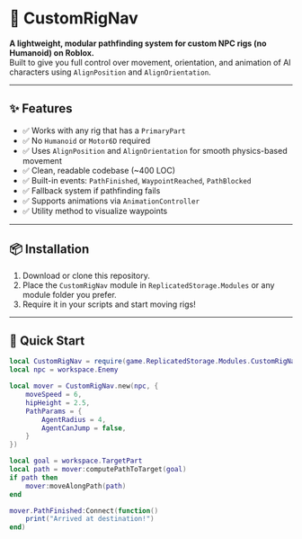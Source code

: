 # 🧭 CustomRigNav

**A lightweight, modular pathfinding system for custom NPC rigs (no Humanoid) on Roblox.**  
Built to give you full control over movement, orientation, and animation of AI characters using `AlignPosition` and `AlignOrientation`.

---

## ✨ Features

- ✅ Works with any rig that has a `PrimaryPart`
- ✅ No `Humanoid` or `Motor6D` required
- ✅ Uses `AlignPosition` and `AlignOrientation` for smooth physics-based movement
- ✅ Clean, readable codebase (~400 LOC)
- ✅ Built-in events: `PathFinished`, `WaypointReached`, `PathBlocked`
- ✅ Fallback system if pathfinding fails
- ✅ Supports animations via `AnimationController`
- ✅ Utility method to visualize waypoints

---

## 📦 Installation

1. Download or clone this repository.
2. Place the `CustomRigNav` module in `ReplicatedStorage.Modules` or any module folder you prefer.
3. Require it in your scripts and start moving rigs!

---

## 🚀 Quick Start

```lua
local CustomRigNav = require(game.ReplicatedStorage.Modules.CustomRigNav)
local npc = workspace.Enemy

local mover = CustomRigNav.new(npc, {
	moveSpeed = 6,
	hipHeight = 2.5,
	PathParams = {
		AgentRadius = 4,
		AgentCanJump = false,
	}
})

local goal = workspace.TargetPart
local path = mover:computePathToTarget(goal)
if path then
	mover:moveAlongPath(path)
end

mover.PathFinished:Connect(function()
	print("Arrived at destination!")
end)
